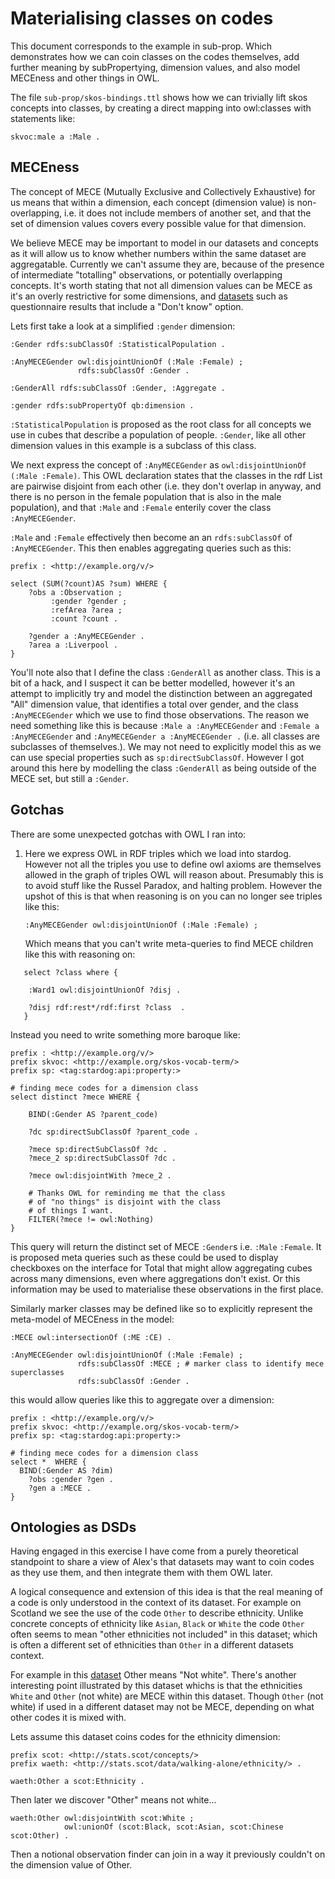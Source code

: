 # Materialising classes on codes

This document corresponds to the example in sub-prop.  Which
demonstrates how we can coin classes on the codes themselves, add
further meaning by subPropertying, dimension values, and also model
MECEness and other things in OWL.

The file `sub-prop/skos-bindings.ttl` shows how we can trivially lift
skos concepts into classes, by creating a direct mapping into
owl:classes with statements like:

`skvoc:male a :Male .`

## MECEness

The concept of MECE (Mutually Exclusive and Collectively Exhaustive)
for us means that within a dimension, each concept (dimension value)
is non-overlapping, i.e. it does not include members of another set,
and that the set of dimension values covers every possible value for
that dimension.

We believe MECE may be important to model in our datasets and concepts
as it will allow us to know whether numbers within the same dataset
are aggregatable.  Currently we can't assume they are, because of the
presence of intermediate "totalling" observations, or potentially
overlapping concepts.  It's worth stating that not all dimension
values can be MECE as it's an overly restrictive for some dimensions,
and [datasets](https://statistics.gov.scot/resource?uri=http%3A%2F%2Fstatistics.gov.scot%2Fdata%2Fneighbourhood-safety-when-walking-alone---scottish-household-survey) such as questionnaire results that include a "Don't know"
option.

Lets first take a look at a simplified `:gender` dimension:

```turtle
:Gender rdfs:subClassOf :StatisticalPopulation .

:AnyMECEGender owl:disjointUnionOf (:Male :Female) ;
               rdfs:subClassOf :Gender .

:GenderAll rdfs:subClassOf :Gender, :Aggregate .

:gender rdfs:subPropertyOf qb:dimension .
```

`:StatisticalPopulation` is proposed as the root class for all
concepts we use in cubes that describe a population of people.
`:Gender`, like all other dimension values in this example is a
subclass of this class.

We next express the concept of `:AnyMECEGender` as
`owl:disjointUnionOf (:Male :Female)`.  This OWL declaration states
that the classes in the rdf List are pairwise disjoint from each other
(i.e. they don't overlap in anyway, and there is no person in the
female population that is also in the male population), and that
`:Male` and `:Female` enterily cover the class `:AnyMECEGender`.

`:Male` and `:Female` effectively then become an an `rdfs:subClassOf`
of `:AnyMECEGender`.  This then enables aggregating queries such as
this:

```sparql
prefix : <http://example.org/v/>

select (SUM(?count)AS ?sum) WHERE {
    ?obs a :Observation ;
         :gender ?gender ;
         :refArea ?area ;
         :count ?count .

    ?gender a :AnyMECEGender .
    ?area a :Liverpool .
}
```

You'll note also that I define the class `:GenderAll` as another
class.  This is a bit of a hack, and I suspect it can be better
modelled, however it's an attempt to implicitly try and model the
distinction between an aggregated "All" dimension value, that
identifies a total over gender, and the class `:AnyMECEGender` which
we use to find those observations.  The reason we need something like
this is because `:Male a :AnyMECEGender` and `:Female a
:AnyMECEGender` and `:AnyMECEGender a :AnyMECEGender .` (i.e. all
classes are subclasses of themselves.).  We may not need to explicitly
model this as we can use special properties such as
`sp:directSubClassOf`.  However I got around this here by modelling
the class `:GenderAll` as being outside of the MECE set, but still a
`:Gender`.

## Gotchas

There are some unexpected gotchas with OWL I ran into:

1. Here we express OWL in RDF triples which we load into stardog.
   However not all the triples you use to define owl axioms are
   themselves allowed in the graph of triples OWL will reason about.
   Presumably this is to avoid stuff like the Russel Paradox, and
   halting problem.  However the upshot of this is that when reasoning
   is on you can no longer see triples like this:

   `:AnyMECEGender owl:disjointUnionOf (:Male :Female) ;`

   Which means that you can't write meta-queries to find MECE children
   like this with reasoning on:

```sparql
   select ?class where {

    :Ward1 owl:disjointUnionOf ?disj .

    ?disj rdf:rest*/rdf:first ?class  .
   }
```

   Instead you need to write something more baroque like:

```sparql
prefix : <http://example.org/v/>
prefix skvoc: <http://example.org/skos-vocab-term/>
prefix sp: <tag:stardog:api:property:>

# finding mece codes for a dimension class
select distinct ?mece WHERE {

    BIND(:Gender AS ?parent_code)

    ?dc sp:directSubClassOf ?parent_code .

    ?mece sp:directSubClassOf ?dc .
    ?mece_2 sp:directSubClassOf ?dc .

    ?mece owl:disjointWith ?mece_2 .

    # Thanks OWL for reminding me that the class
    # of "no things" is disjoint with the class
    # of things I want.
    FILTER(?mece != owl:Nothing)
}
   ```

   This query will return the distinct set of MECE `:Gender`s
   i.e. `:Male` `:Female`.  It is proposed meta queries such as these
   could be used to display checkboxes on the interface for Total that
   might allow aggregating cubes across many dimensions, even where
   aggregations don't exist.  Or this information may be used to
   materialise these observations in the first place.

   Similarly marker classes may be defined like so to explicitly
   represent the meta-model of MECEness in the model:

```turtle
:MECE owl:intersectionOf (:ME :CE) .

:AnyMECEGender owl:disjointUnionOf (:Male :Female) ;
               rdfs:subClassOf :MECE ; # marker class to identify mece superclasses
               rdfs:subClassOf :Gender .

   ```

this would allow queries like this to aggregate over a dimension:

   ```sparql
   prefix : <http://example.org/v/>
   prefix skvoc: <http://example.org/skos-vocab-term/>
   prefix sp: <tag:stardog:api:property:>

   # finding mece codes for a dimension class
   select *  WHERE {
     BIND(:Gender AS ?dim)
       ?obs :gender ?gen .
       ?gen a :MECE .
   }
   ```

## Ontologies as DSDs


Having engaged in this exercise I have come from a purely theoretical
standpoint to share a view of Alex's that datasets may want to coin
codes as they use them, and then integrate them with them OWL later.

A logical consequence and extension of this idea is that the real
meaning of a code is only understood in the context of its dataset.
For example on Scotland we see the use of the code `Other` to describe
ethnicity.  Unlike concrete concepts of ethnicity like `Asian`,
`Black` or `White` the code `Other` often seems to mean "other
ethnicities not included" in this dataset; which is often a different
set of ethnicities than `Other` in a different datasets context.

For example in this
[dataset](https://statistics.gov.scot/resource?uri=http%3A%2F%2Fstatistics.gov.scot%2Fdata%2Fneighbourhood-safety-when-walking-alone---scottish-household-survey)
Other means "Not white".  There's another interesting point
illustrated by this dataset whichs is that the ethnicities `White` and
`Other` (not white) are MECE within this dataset.  Though `Other` (not
white) if used in a different dataset may not be MECE, depending on
what other codes it is mixed with.

Lets assume this dataset coins codes for the ethnicity dimension:

```turtle
prefix scot: <http://stats.scot/concepts/>
prefix waeth: <http://stats.scot/data/walking-alone/ethnicity/> .

waeth:Other a scot:Ethnicity .

```

Then later we discover "Other" means not white...

```turtle
waeth:Other owl:disjointWith scot:White ;
            owl:unionOf (scot:Black, scot:Asian, scot:Chinese scot:Other) .
```

Then a notional observation finder can join in a way it previously
couldn't on the dimension value of Other.
